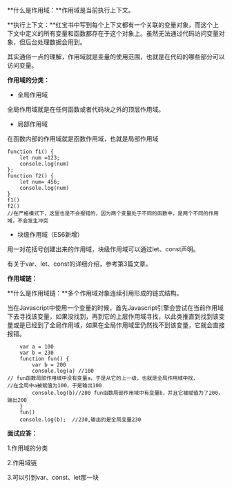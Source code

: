**什么是作用域：**作用域是当前执行上下文。

**执行上下文：**红宝书中写到每个上下文都有一个关联的变量对象，而这个上下文中定义的所有变量和函数都存在于这个对象上。虽然无法通过代码访问变量对象，但后台处理数据会用到。

其实通俗一点的理解，作用域就是变量的使用范围，也就是在代码的哪些部分可以访问变量。

**作用域的分类：**

- 全局作用域

全局作用域就是在任何函数或者代码块之外的顶层作用域。

- 局部作用域

在函数内部的作用域就是函数作用域，也就是局部作用域

```
function f1() {
    let num =123;
    console.log(num)
};
function f2() {
    let num= 456;
    console.log(num)
}
f1()
f2()
//在严格模式下，这里也是不会报错的，因为两个变量处于不同的函数中，是两个不同的作用域，不会发生冲突
```

- 块级作用域（ES6新增）

用一对花括号创建出来的作用域，块级作用域可以通过let、const声明。

有关于var、let、const的详细介绍，参考第3篇文章。

**作用域链：**

**什么是作用域链：**多个作用域对象连续引用形成的链式结构。

当在Javascript中使用一个变量的时候，首先Javascript引擎会尝试在当前作用域下去寻找该变量，如果没找到，再到它的上层作用域寻找，以此类推直到找到该变量或是已经到了全局作用域，如果在全局作用域里仍然找不到该变量，它就会直接报错。

```
    var a = 100
    var b = 230
    function fun() {
        var b = 200
        console.log(a) //100
// fun函数局部作用域中没有变量a，于是从它的上一级，也就是全局作用域中找，
//在全局中a被赋值为100，于是输出100
        console.log(b)//200 fun函数局部作用域中有变量b，并且它被赋值为了200，输出200
    }
    fun()
    console.log(b);  //230,输出的是全局变量230
```

**面试应答：**

1.作用域的分类

2.作用域链

3.可以引到var、const、let那一块